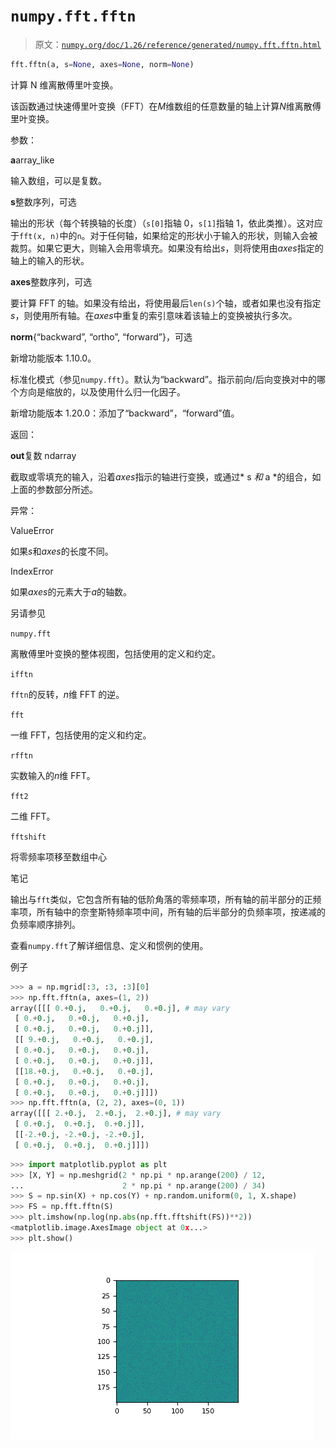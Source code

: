 # `numpy.fft.fftn`

> 原文：[`numpy.org/doc/1.26/reference/generated/numpy.fft.fftn.html`](https://numpy.org/doc/1.26/reference/generated/numpy.fft.fftn.html)

```py
fft.fftn(a, s=None, axes=None, norm=None)
```

计算 N 维离散傅里叶变换。

该函数通过快速傅里叶变换（FFT）在*M*维数组的任意数量的轴上计算*N*维离散傅里叶变换。

参数：

**a**array_like

输入数组，可以是复数。

**s**整数序列，可选

输出的形状（每个转换轴的长度）（`s[0]`指轴 0，`s[1]`指轴 1，依此类推）。这对应于`fft(x, n)`中的`n`。对于任何轴，如果给定的形状小于输入的形状，则输入会被裁剪。如果它更大，则输入会用零填充。如果没有给出*s*，则将使用由*axes*指定的轴上的输入的形状。

**axes**整数序列，可选

要计算 FFT 的轴。如果没有给出，将使用最后`len(s)`个轴，或者如果也没有指定*s*，则使用所有轴。在*axes*中重复的索引意味着该轴上的变换被执行多次。

**norm**{“backward”, “ortho”, “forward”}，可选

新增功能版本 1.10.0。

标准化模式（参见`numpy.fft`）。默认为“backward”。指示前向/后向变换对中的哪个方向是缩放的，以及使用什么归一化因子。

新增功能版本 1.20.0：添加了“backward”，“forward”值。

返回：

**out**复数 ndarray

截取或零填充的输入，沿着*axes*指示的轴进行变换，或通过* s *和* a *的组合，如上面的参数部分所述。

异常：

ValueError

如果*s*和*axes*的长度不同。

IndexError

如果*axes*的元素大于*a*的轴数。

另请参见

`numpy.fft`

离散傅里叶变换的整体视图，包括使用的定义和约定。

`ifftn`

`fftn`的反转，*n*维 FFT 的逆。

`fft`

一维 FFT，包括使用的定义和约定。

`rfftn`

实数输入的*n*维 FFT。

`fft2`

二维 FFT。

`fftshift`

将零频率项移至数组中心

笔记

输出与`fft`类似，它包含所有轴的低阶角落的零频率项，所有轴的前半部分的正频率项，所有轴中的奈奎斯特频率项中间，所有轴的后半部分的负频率项，按递减的负频率顺序排列。

查看`numpy.fft`了解详细信息、定义和惯例的使用。

例子

```py
>>> a = np.mgrid[:3, :3, :3][0]
>>> np.fft.fftn(a, axes=(1, 2))
array([[[ 0.+0.j,   0.+0.j,   0.+0.j], # may vary
 [ 0.+0.j,   0.+0.j,   0.+0.j],
 [ 0.+0.j,   0.+0.j,   0.+0.j]],
 [[ 9.+0.j,   0.+0.j,   0.+0.j],
 [ 0.+0.j,   0.+0.j,   0.+0.j],
 [ 0.+0.j,   0.+0.j,   0.+0.j]],
 [[18.+0.j,   0.+0.j,   0.+0.j],
 [ 0.+0.j,   0.+0.j,   0.+0.j],
 [ 0.+0.j,   0.+0.j,   0.+0.j]]])
>>> np.fft.fftn(a, (2, 2), axes=(0, 1))
array([[[ 2.+0.j,  2.+0.j,  2.+0.j], # may vary
 [ 0.+0.j,  0.+0.j,  0.+0.j]],
 [[-2.+0.j, -2.+0.j, -2.+0.j],
 [ 0.+0.j,  0.+0.j,  0.+0.j]]]) 
```

```py
>>> import matplotlib.pyplot as plt
>>> [X, Y] = np.meshgrid(2 * np.pi * np.arange(200) / 12,
...                      2 * np.pi * np.arange(200) / 34)
>>> S = np.sin(X) + np.cos(Y) + np.random.uniform(0, 1, X.shape)
>>> FS = np.fft.fftn(S)
>>> plt.imshow(np.log(np.abs(np.fft.fftshift(FS))**2))
<matplotlib.image.AxesImage object at 0x...>
>>> plt.show() 
```

![../../_images/numpy-fft-fftn-1.png](img/adb13a1e2d94380384252a474a0c2be6.png)
